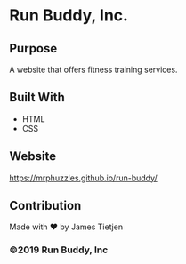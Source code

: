 # Run Buddy, Inc.

## Purpose
A website that offers fitness training services.

## Built With
* HTML
* CSS

## Website
https://mrphuzzles.github.io/run-buddy/

## Contribution
Made with ❤️ by James Tietjen

### ©️2019 Run Buddy, Inc 
